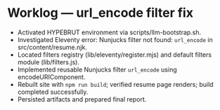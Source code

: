 # Worklog — url_encode filter fix

- Activated HYPEBRUT environment via scripts/llm-bootstrap.sh.
- Investigated Eleventy error: Nunjucks filter not found: `url_encode` in src/content/resume.njk.
- Located filters registry (lib/eleventy/register.mjs) and default filters module (lib/filters.js).
- Implemented reusable Nunjucks filter `url_encode` using encodeURIComponent.
- Rebuilt site with `npm run build`; verified resume page renders; build completed successfully.
- Persisted artifacts and prepared final report.
